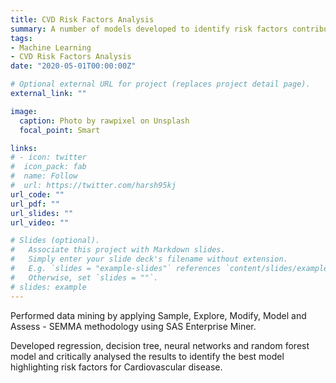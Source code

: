 ```yaml
---
title: CVD Risk Factors Analysis
summary: A number of models developed to identify risk factors contributing to Cardiovascular disease.
tags:
- Machine Learning
- CVD Risk Factors Analysis
date: "2020-05-01T00:00:00Z"

# Optional external URL for project (replaces project detail page).
external_link: ""

image:
  caption: Photo by rawpixel on Unsplash
  focal_point: Smart

links:
# - icon: twitter
#  icon_pack: fab
#  name: Follow
#  url: https://twitter.com/harsh95kj
url_code: ""
url_pdf: ""
url_slides: ""
url_video: ""

# Slides (optional).
#   Associate this project with Markdown slides.
#   Simply enter your slide deck's filename without extension.
#   E.g. `slides = "example-slides"` references `content/slides/example-slides.md`.
#   Otherwise, set `slides = ""`.
# slides: example
---
```


Performed data mining by applying Sample, Explore, Modify, Model and Assess - SEMMA methodology using SAS Enterprise Miner.

Developed regression, decision tree, neural networks and random forest model and critically analysed the results to identify the best model highlighting risk factors for Cardiovascular disease.
